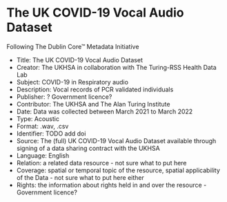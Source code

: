 # The UK COVID-19 Vocal Audio Dataset

Following The Dublin Core™ Metadata Initiative

- Title: The UK COVID-19 Vocal Audio Dataset
- Creator: The UKHSA in collaboration with The Turing-RSS Health Data Lab
- Subject: COVID-19 in Respiratory audio
- Description: Vocal records of PCR validated individuals
- Publisher: ? Government licence?
- Contributor: The UKHSA and The Alan Turing Institute
- Date: Data was collected between March 2021 to March 2022
- Type: Acoustic
- Format: .wav, .csv
- Identifier: TODO add doi
- Source: The (full) UK COVID-19 Vocal Audio Dataset available through signing of a data sharing contract with the UKHSA
- Language: English
- Relation: a related data resource - not sure what to put here
- Coverage: spatial or temporal topic of the resource, spatial applicability of the Data - not sure what to put here either
- Rights: the information about rights held in and over the resource - Government licence? 